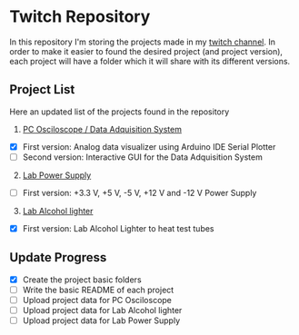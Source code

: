 # Twitch Repository

In this repository I'm storing the projects made in my [twitch channel](https://www.twitch.tv/aritzelge). In order to make it easier to found the desired project (and project version), each project will have a folder which it will share with its different versions.

## Project List
Here an updated list of the projects found in the repository

1. [PC Osciloscope / Data Adquisition System](https://github.com/AritzElge/twitch/tree/main/PC%20Osciloscope)
  - [X] First version: Analog data visualizer using Arduino IDE Serial Plotter
  - [ ] Second version: Interactive GUI for the Data Adquisition System

2. [Lab Power Supply](https://github.com/AritzElge/twitch/tree/main/Lab%20Power%20Supply)
  - [ ] First version: +3.3 V, +5 V, -5 V, +12 V and -12 V Power Supply

3. [Lab Alcohol lighter](https://github.com/AritzElge/twitch/tree/main/Lab%20Alcohol%20Lighter)
  - [X] First version: Lab Alcohol Lighter to heat test tubes

## Update Progress

- [X] Create the project basic folders
- [ ] Write the basic README of each project
- [ ] Upload project data for PC Osciloscope
- [ ] Upload project data for Lab Alcohol lighter
- [ ] Upload project data for Lab Power Supply
